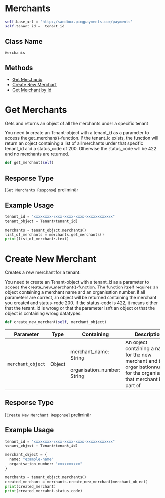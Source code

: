 # Merchants

```python
self.base_url = 'http://sandbox.pingpayments.com/payments'
self.tenant_id =  tenant_id
```

## Class Name

`Merchants`

## Methods

- [Get Merchants](/doc/api_resources/merchant.md#get-merchants)
- [Create New Merchant](/doc/api_resources/merchant.md#create-new-merchant)
- [Get Merchant by Id](/doc/api_resources/merchant.md#get-merchant-by-id)

# Get Merchants

Gets and returns an object of all the merchants under a specific tenant

You need to create an Tenant-object with a tenant_id as a parameter to access the get_merchant()-function. If the tenant_id exists, the function will return an object containing a list of all merchants under that specific tenant_id and a status_code of 200. Otherwise the status_code will be 422 and no merchants are returned.

```python
def get_merchant(self)
```

## Response Type

[`Get Merchants Response`] preliminär

## Example Usage

```python
tenant_id = "xxxxxxxx-xxxx-xxxx-xxxx-xxxxxxxxxxxx"
tenant_object = Tenant(tenant_id)

merchants = tenant_object.merchants()
list_of_merchants = merchants.get_merchants()
print(list_of_merchants.text)
```

# Create New Merchant

Creates a new merchant for a tenant.

You need to create an Tenant-object with a tenant_id as a parameter to access the create_new_merchant()-function. The function itself requires an object containing a merchant name and an organisation number. If all parameters are correct, an object will be returned containing the merchant you created and status-code 200. If the status-code is 422, it means either that the tenant_id is wrong or that the parameter isn't an object or that the object is containing wrong datatypes.

```python
def create_new_merchant(self, merchant_object)
```

| Parameter         | Type   | Containing                                                | Description                                                                                                               |
| ----------------- | ------ | --------------------------------------------------------- | ------------------------------------------------------------------------------------------------------------------------- |
| `merchant_object` | Object | merchant_name: String <br><br>organisation_number: String | An object containing a name for the new merchant and the organisationnumber for the organisation that merchant is part of |

## Response Type

[`Create New Merchant Response`] preliminär

## Example Usage

```python
tenant_id = "xxxxxxxx-xxxx-xxxx-xxxx-xxxxxxxxxxxx"
tenant_object = Tenant(tenant_id)

merchant_object = {
  name: "example-name"
  organisation_number: "xxxxxxxxxx"
}

merchants = tenant_object.merchants()
created_merchant = merchants.create_new_merchant(merchant_object)
print(created_merchant)
print(created_mercahnt.status_code)
```
